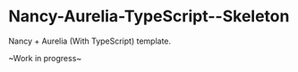 # Nancy-Aurelia-TypeScript--Skeleton
Nancy + Aurelia (With TypeScript) template.

~Work in progress~
